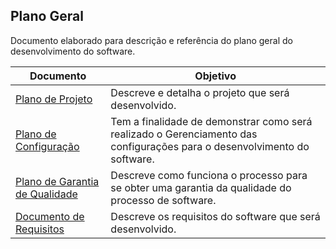 ## Plano Geral

Documento elaborado para descrição e referência do plano geral do desenvolvimento do software.

Documento | Objetivo 
----------|---------
[Plano de Projeto](https://github.com/PedroDrim/UFG_PS_2015/blob/master/Documentos/Plano%20de%20projeto.md) | Descreve e detalha o projeto que será desenvolvido.
[Plano de Configuração](https://github.com/PedroDrim/UFG_PS_2015/blob/master/Documentos/Plano%20de%20Ger%C3%AAncia%20de%20configura%C3%A7%C3%B5es.md) | Tem a finalidade de demonstrar como será realizado o Gerenciamento das configurações para o desenvolvimento do software.
[Plano de Garantia de Qualidade](https://github.com/PedroDrim/UFG_PS_2015/blob/master/Documentos/Processo%20Garantia%20de%20Qualidade.md) | Descreve como funciona o processo para se obter uma garantia da qualidade do processo de software.
[Documento de Requisitos](https://github.com/PedroDrim/UFG_PS_2015/blob/master/Documentos/Documento%20de%20Especifica%C3%A7%C3%A3o%20de%20Requisitos.md) | Descreve os requisitos do software que será desenvolvido.
